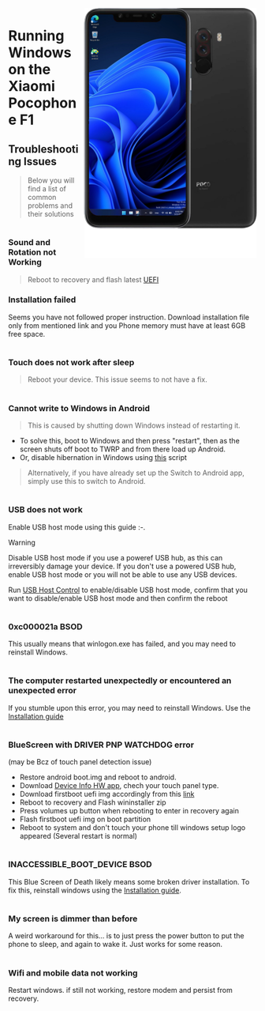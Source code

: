 <img align="right" src="beryllium.png" width="350" alt="Windows installation on beryllium">


# Running Windows on the Xiaomi Pocophone F1

## Troubleshooting Issues
> Below you will find a list of common problems and their solutions
#
### Sound and Rotation not Working
> Reboot to recovery and flash latest [UEFI](https://github.com/n00b69/woa-beryllium/releases/tag/UEFI)
### Installation failed
Seems you have not followed proper instruction. 
Download installation file only from mentioned link and you Phone memory must have at least 6GB free space. 
#
### Touch does not work after sleep
> Reboot your device. This issue seems to not have a fix.
#
### Cannot write to Windows in Android
> This is caused by shutting down Windows instead of restarting it.
- To solve this, boot to Windows and then press "restart", then as the screen shuts off boot to TWRP and from there load up Android.
- Or, disable hibernation in Windows using [this](https://github.com/n00b69/woa-beryllium/releases/tag/1.0) script 
> Alternatively, if you have already set up the Switch to Android app, simply use this to switch to Android.
#
### USB does not work
Enable USB host mode using this guide :-.
> [!Warning]
> Disable USB host mode if you use a poweref USB hub, as this can irreversibly damage your device. If you don't use a powered USB hub, enable USB host mode or you will not be able to use any USB devices.

Run [USB Host Control](https://github.com/erdilS/Port-Windows-11-Xiaomi-Pad-5/releases/download/USBHost/USB.Host.Mode.Control.V4.0.vbs) to enable/disable USB host mode, confirm that you want to disable/enable USB host mode and then confirm the reboot
#
### 0xc000021a BSOD
This usually means that winlogon.exe has failed, and you may need to reinstall Windows.
#
### The computer restarted unexpectedly or encountered an unexpected error
If you stumble upon this error, you may need to reinstall Windows. Use the [Installation guide](Installation.md)
#
### BlueScreen with DRIVER PNP WATCHDOG error
(may be Bcz of touch panel detection issue)
- Restore android boot.img and reboot to android.
- Download [Device Info HW app](https://play.google.com/store/apps/details?id=ru.andr7e.deviceinfohw&pcampaignid=web_share), chech your touch panel type.
- Download firstboot uefi img accordingly from this [link](https://github.com/Kumar-Jy/Windows-in-PocoF1-Without-PC/releases/tag/UEFI-Boot-Image)
- Reboot to recovery and Flash wininstaller zip
- Press volumes up button when rebooting to enter in recovery again
- Flash firstboot uefi img on boot partition
- Reboot to system and don't touch your phone till windows setup logo appeared
(Several restart is normal)
#
### INACCESSIBLE_BOOT_DEVICE BSOD
This Blue Screen of Death likely means some broken driver installation. To fix this, reinstall windows using the [Installation guide](Installation.md).
#
### My screen is dimmer than before
A weird workaround for this... is to just press the power button to put the phone to sleep, and again to wake it. Just works for some reason.
#
### Wifi and mobile data not working
Restart windows. if still not working, restore modem and persist from recovery.
#
